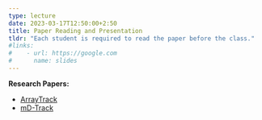 ```yaml
---
type: lecture
date: 2023-03-17T12:50:00+2:50
title: Paper Reading and Presentation
tldr: "Each student is required to read the paper before the class."
#links: 
#    - url: https://google.com
#      name: slides
---
```

**Research Papers:**
- [ArrayTrack](/_images/paper/array_track.pdf)
- [mD-Track](/_images/paper/md_track.pdf)

